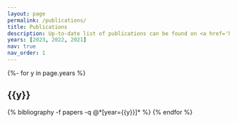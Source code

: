 ```yaml
---
layout: page
permalink: /publications/
title: Publications
description: Up-to-date list of publications can be found on <a href='https://scholar.google.com/citations?user=nxGwojoAAAAJ'>Google Scholar</a>.
years: [2023, 2022, 2021]
nav: true
nav_order: 1
---
```

<!-- _pages/publications.md -->
<div class="publications">

{%- for y in page.years %}
  <h2 class="year">{{y}}</h2>
  {% bibliography -f papers -q @*[year={{y}}]* %}
{% endfor %}

</div>
